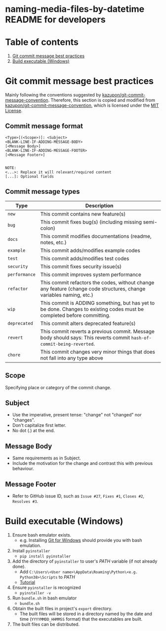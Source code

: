 # naming-media-files-by-datetime README for developers

# Table of contents
1. [Git commit message best practices](#Git-commit-message-best-practices)
1. [Build executable (Windows)](#Build-executable-(Windows))

# Git commit message best practices
Mainly following the conventions suggested by [kazupon/git-commit-message-convention](https://github.com/kazupon/git-commit-message-convention). Therefore, this section is copied and modified from [kazupon/git-commit-message-convention](https://github.com/kazupon/git-commit-message-convention), which is licensed under the [MIT License](https://github.com/kazupon/git-commit-message-convention/blob/master/LICENSE).

## Commit message format
```
<Type>[(<Scope>)]: <Subject>
<BLANK-LINE-IF-ADDING-MESSAGE-BODY>
[<Message Body>]
<BLANK-LINE-IF-ADDING-MESSAGE-FOOTER>
[<Message Footer>]


NOTE:
<...>: Replace it will relevant/required content
[...]: Optional fields
```

## Commit message types
| Type          | Description                                                  |
| ------------- | ------------------------------------------------------------ |
| `new`         | This commit contains new feature(s)                          |
| `bug`         | This commit fixes bug(s) (including missing semi-colon)      |
| `docs`        | This commit modifies documentations (readme, notes, etc.)    |
| `example`     | This commit adds/modifies example codes                      |
| `test`        | This commit adds/modifies test codes                         |
| `security`    | This commit fixes security issue(s)                          |
| `performance` | This commit improves system performance                      |
| `refactor`    | This commit refactors the codes, without change any feature (change code structures, change variables naming, etc.) |
| `wip`         | This commit is ADDING something, but has yet to be done. Changes to existing codes must be completed before committing. |
| `deprecated`  | This commit alters deprecated feature(s)                     |
| `revert`      | This commit reverts a previous commit. Message body should says: This reverts commit `hash-of-commit-being-reverted`. |
| `chore`       | This commit changes very minor things that does not fall into any type above |

## Scope
Specifying place or category of the commit change.

## Subject
- Use the imperative, present tense: "change" not "changed" nor "changes".
- Don't capitalize first letter.
- No dot (.) at the end.

## Message Body
- Same requirements as in Subject.
- Include the motivation for the change and contrast this with previous behaviour.

## Message Footer
- Refer to GitHub issue ID, such as `Issue #27`, `Fixes #1`, `Closes #2`, `Resolves #3`.

# Build executable (Windows)
1. Ensure bash emulator exists.
    - e.g. Installing [Git for Windows](https://gitforwindows.org/) should provide you with bash emulation.
1. Install `pyinstaller`
    - `pip install pyinstaller`
1. Add the directory of `pyinstaller` to user's *PATH* variable (if not already done).
    - Add `C:\Users\<User name>\AppData\Roaming\Python\<e.g. Python38>\Scripts` to *PATH*
    - [Tutorial](https://stackoverflow.com/a/45952113)
1. Ensure `pyinstaller` is recognized
    - `pyinstaller -v`
1. Run `bundle.sh` in bash emulator
    - `bundle.sh`
1. Obtain the built files in project's `export` directory.
    - The built files will be stored in a directory named by the date and time (`YYYYMMDD_HHMMSS` format) that the executables are built.
1. The built files can be distributed.
